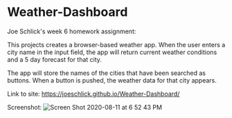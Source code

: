 # Weather-Dashboard
Joe Schlick's week 6 homework assignment:

This projects creates a browser-based weather app. When the user enters a city name in the input field, the app will return current weather conditions and a 5 day forecast for that city.

The app will store the names of the cities that have been searched as buttons. When a button is pushed, the weather data for that city appears.

Link to site:
https://joeschlick.github.io/Weather-Dashboard/

Screenshot:
![Screen Shot 2020-08-11 at 6 52 43 PM](https://user-images.githubusercontent.com/66143571/89966473-16e04d80-dc04-11ea-89eb-e9c5516fa68d.png)
